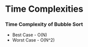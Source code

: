 # Time Complexities

### Time Complexity of Bubble Sort 
* Best Case - O(N)
* Worst Case - O(N^2)
  
